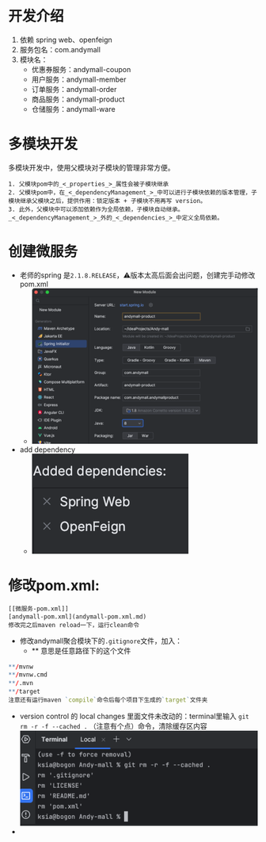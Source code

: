 # 开发介绍
1. 依赖 spring web、openfeign
2. 服务包名：com.andymall
3. 模块名：
	- 优惠券服务：andymall-coupon
	- 用户服务：andymall-member
	- 订单服务：andymall-order
	- 商品服务：andymall-product
	- 仓储服务：andymall-ware
# 多模块开发

多模块开发中，使用父模块对子模块的管理非常方便。

	1. 父模块pom中的_<_properties_>_属性会被子模块继承
	2. 父模块pom中，在_<_dependencyManagement_>_中可以进行子模块依赖的版本管理，子模块继承父模块之后，提供作用：锁定版本 + 子模块不用再写 version。
	3. 此外，父模块中可以添加依赖作为全局依赖，子模块自动继承。_<_dependencyManagement_>_外的_<_dependencies_>_中定义全局依赖。
# 创建微服务
- 老师的spring 是`2.1.8.RELEASE`，⚠️版本太高后面会出问题，创建完手动修改pom.xml
	- ![](Pasted%20image%2020230813190038.png)
- add dependency
	- ![](Pasted%20image%2020230813190229.png)
# 修改pom.xml:
	[[微服务-pom.xml]]
	[andymall-pom.xml](andymall-pom.xml.md)
	修改完之后maven reload一下，运行clean命令
	 
- 修改andymall聚合模块下的`.gitignore`文件，加入：
	- ** 意思是任意路径下的这个文件
```r
**/mvnw  
**/mvnw.cmd
**/.mvn
**/target
注意还有运行maven `compile`命令后每个项目下生成的`target`文件夹
```
- version control 的 local changes 里面文件未改动的：terminal里输入 `git rm -r -f --cached .`  （注意有个点）命令，清除缓存区内容![](Pasted%20image%2020230813212536.png)
- 
